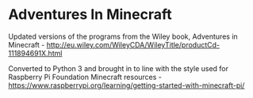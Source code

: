 # Adventures In Minecraft
Updated versions of the programs from the Wiley book, Adventures in Minecraft - http://eu.wiley.com/WileyCDA/WileyTitle/productCd-111894691X.html

Converted to Python 3 and brought in to line with the style used for Raspberry Pi Foundation Minecraft resources - https://www.raspberrypi.org/learning/getting-started-with-minecraft-pi/

